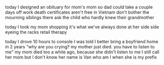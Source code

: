 today I designed an obituary for mom's mom
so dad could take a couple days off work
death certificates aren't free in Vietnam
don't bother the mourning siblings there
ask the child who hardly knew their grandmother

today I took my mom shopping
it's what we've always done
at her side side eyeing the racks
retail therapy

today I drove 10 hours to console
I was told
I better bring a boyfriend home in 2 years
"why are you crying? my mother just died. you have to listen to me"
my mom died too a while ago, because she didn't listen to me
I still call her mom
but I don't know
her name is Van
who am I
when she is my prefix